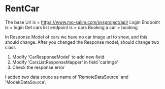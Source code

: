 # RentCar

The base Url is = https://www.mo-salim.com/sysproject/api/
Login Endpoint is = login
Get cars list endpoint is = cars
Booking a car = booking


In Response Model of cars we have no car image url to show, and this should change.
After you changed the Response model, should change two class 
  1. Modify 'CarResponseModel' to add new field
  2. Modify 'CarsListResponseMapper' in field 'carImge'
  3. Check the response error

I added two data souce as name of 'RemoteDataSource' and 'ModekDataSource'.
